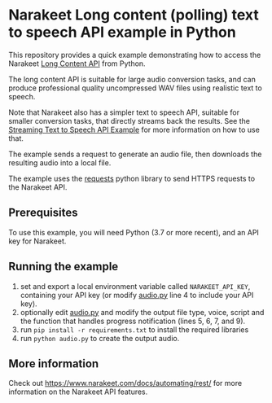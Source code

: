 # Narakeet Long content (polling) text to speech API example in Python

This repository provides a quick example demonstrating how to access the
Narakeet [Long Content API](https://www.narakeet.com/docs/automating/text-to-speech-api/#polling) from Python.

The long content API is suitable for large audio conversion tasks, and can
produce professional quality uncompressed WAV files using realistic text to
speech.

Note that Narakeet also has a simpler text to speech API, suitable for smaller conversion tasks, that directly streams back the results. 
See the [Streaming Text to Speech API Example](https://github.com/narakeet/text-to-speech-api-python-example) for more information on how to use that.

The example sends a request to generate an audio file, then downloads the resulting audio into a local file. 

The example uses the [requests](https://requests.readthedocs.io/en/latest/) python library to send HTTPS requests to the Narakeet API.

## Prerequisites

To use this example, you will need Python (3.7 or more recent), and an API key for Narakeet.

## Running the example

1. set and export a local environment variable called `NARAKEET_API_KEY`, containing your API key (or modify [audio.py](audio.py) line 4 to include your API key).
2. optionally edit [audio.py](audio.py) and modify the output file type, voice, script and the function that handles progress notification (lines 5, 6, 7, and 9).
3. run `pip install -r requirements.txt` to install the required libraries
4. run `python audio.py` to create the output audio.

## More information

Check out <https://www.narakeet.com/docs/automating/rest/> for more information on the Narakeet API features.


